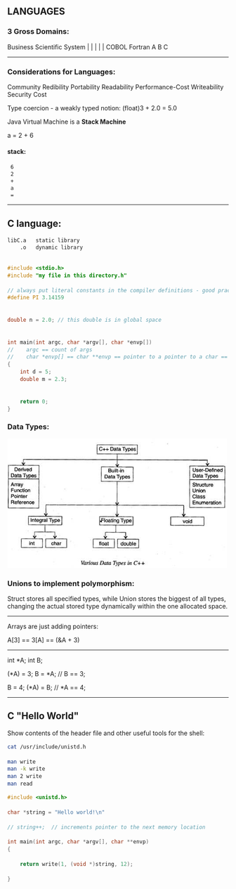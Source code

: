 ## LANGUAGES


### 3 Gross Domains:
Business	Scientific	System
    |                |           | | |
  COBOL           Fortran        A B C


-----------------------------
### Considerations for Languages:
Community               Redibility
Portability             Readability
Performance-Cost        Writeability
                        Security
                        Cost


Type coercion - a weakly typed notion:
(float)3 + 2.0 = 5.0


Java Virtual Machine is a **Stack Machine**

 a = 2 + 6

#### stack:

     6
     2
     +
     a
     =

---


## C language:

    libC.a   static library
        .o   dynamic library


```C

#include <stdio.h>
#include "my file in this directory.h"

// always put literal constants in the compiler definitions - good practice:
#define PI 3.14159


double n = 2.0; // this double is in global space


int main(int argc, char *argv[], char *envp[])
//    argc == count of args      
//    char *envp[] == char **envp == pointer to a pointer to a char == array of pointers to a char
{
    int d = 5;
    double m = 2.3;
    
    
    return 0;
}

```


### Data Types:
![C Data Types Table](Various-Data-Type-in-C.jpg)


### Unions to implement polymorphism:
Struct stores all specified types, 
while Union stores the biggest of all types, changing the actual stored 
type dynamically within the one allocated space.

--------

Arrays are just adding pointers:

A[3] == 3[A] == (&A + 3)

----

int *A;
int B;

(*A) = 3;
B = *A;  // B == 3;

B = 4;
(*A) = B;  // *A == 4;

-----------------------------

## C "Hello World"

Show contents of the header file and other useful tools for the shell:
```bash
cat /usr/include/unistd.h

man write
man -k write
man 2 write
man read
```


```C
#include <unistd.h>

char *string = "Hello world!\n"

// string++;  // increments pointer to the next memory location

int main(int argc, char *argv[], char **envp)
{

    return write(1, (void *)string, 12);

}
```